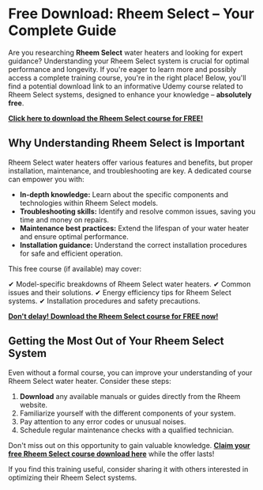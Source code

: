 # Free Download: Rheem Select – Your Complete Guide

Are you researching **Rheem Select** water heaters and looking for expert guidance? Understanding your Rheem Select system is crucial for optimal performance and longevity. If you're eager to learn more and possibly access a complete training course, you're in the right place! Below, you'll find a potential download link to an informative Udemy course related to Rheem Select systems, designed to enhance your knowledge – **absolutely free**.

[**Click here to download the Rheem Select course for FREE!**](https://udemywork.com/rheem-select)

## Why Understanding Rheem Select is Important

Rheem Select water heaters offer various features and benefits, but proper installation, maintenance, and troubleshooting are key. A dedicated course can empower you with:

*   **In-depth knowledge:** Learn about the specific components and technologies within Rheem Select models.
*   **Troubleshooting skills:** Identify and resolve common issues, saving you time and money on repairs.
*   **Maintenance best practices:** Extend the lifespan of your water heater and ensure optimal performance.
*   **Installation guidance:** Understand the correct installation procedures for safe and efficient operation.

This free course (if available) may cover:

✔ Model-specific breakdowns of Rheem Select water heaters.
✔ Common issues and their solutions.
✔ Energy efficiency tips for Rheem Select systems.
✔ Installation procedures and safety precautions.

[**Don't delay! Download the Rheem Select course for FREE now!**](https://udemywork.com/rheem-select)

## Getting the Most Out of Your Rheem Select System

Even without a formal course, you can improve your understanding of your Rheem Select water heater. Consider these steps:

1.  **Download** any available manuals or guides directly from the Rheem website.
2.  Familiarize yourself with the different components of your system.
3.  Pay attention to any error codes or unusual noises.
4.  Schedule regular maintenance checks with a qualified technician.

Don't miss out on this opportunity to gain valuable knowledge. **[Claim your free Rheem Select course download here](https://udemywork.com/rheem-select)** while the offer lasts!

If you find this training useful, consider sharing it with others interested in optimizing their Rheem Select systems.
